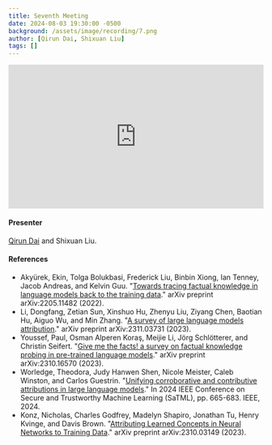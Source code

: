 ```yaml
---
title: Seventh Meeting
date: 2024-08-03 19:30:00 -0500
background: /assets/image/recording/7.png
author: [Qirun Dai, Shixuan Liu]
tags: []
---
```


<style>
.video-container {
  position: relative;
  padding-bottom: 56.25%; /* 16:9 aspect ratio */
  height: 0;
  overflow: hidden;
  max-width: 100%;
  background: #000;
}

.video-container iframe {
  position: absolute;
  top: 0;
  left: 0;
  width: 100%;
  height: 100%;
  border: 0;
}
</style>

<div class="video-container">
  <iframe width="560" height="315" src="https://www.youtube.com/embed/Xp1GcYufV_4" frameborder="0" allow="accelerometer; autoplay; clipboard-write; encrypted-media; gyroscope; picture-in-picture" allowfullscreen></iframe>
</div>

#### Presenter

[Qirun Dai](https://github.com/qrdai/) and Shixuan Liu.

#### References

- Akyürek, Ekin, Tolga Bolukbasi, Frederick Liu, Binbin Xiong, Ian Tenney, Jacob Andreas, and Kelvin Guu. "[Towards tracing factual knowledge in language models back to the training data](https://arxiv.org/abs/2205.11482)." arXiv preprint arXiv:2205.11482 (2022).
- Li, Dongfang, Zetian Sun, Xinshuo Hu, Zhenyu Liu, Ziyang Chen, Baotian Hu, Aiguo Wu, and Min Zhang. "[A survey of large language models attribution](https://arxiv.org/abs/2311.03731)." arXiv preprint arXiv:2311.03731 (2023).
- Youssef, Paul, Osman Alperen Koraş, Meijie Li, Jörg Schlötterer, and Christin Seifert. "[Give me the facts! a survey on factual knowledge probing in pre-trained language models](https://arxiv.org/abs/2310.16570)." arXiv preprint arXiv:2310.16570 (2023).
- Worledge, Theodora, Judy Hanwen Shen, Nicole Meister, Caleb Winston, and Carlos Guestrin. "[Unifying corroborative and contributive attributions in large language models](https://arxiv.org/abs/2311.12233)." In 2024 IEEE Conference on Secure and Trustworthy Machine Learning (SaTML), pp. 665-683. IEEE, 2024.
- Konz, Nicholas, Charles Godfrey, Madelyn Shapiro, Jonathan Tu, Henry Kvinge, and Davis Brown. "[Attributing Learned Concepts in Neural Networks to Training Data](https://arxiv.org/abs/2310.03149)." arXiv preprint arXiv:2310.03149 (2023).
